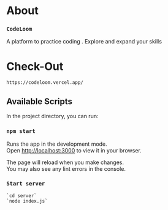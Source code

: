 # About

### `CodeLoom`

A platform to practice coding .
Explore and expand your skills

# Check-Out

    https://codeloom.vercel.app/

## Available Scripts

In the project directory, you can run:

### `npm start`

Runs the app in the development mode.\
Open [http://localhost:3000](http://localhost:3000) to view it in your browser.

The page will reload when you make changes.\
You may also see any lint errors in the console.

### `Start server`

    `cd server`
    `node index.js`
